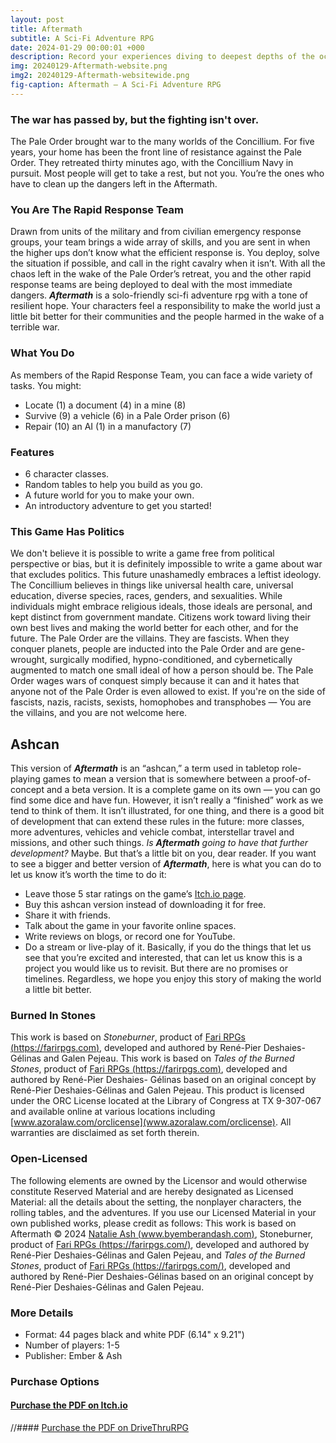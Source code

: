 ```yaml
---
layout: post
title: Aftermath
subtitle: A Sci-Fi Adventure RPG
date: 2024-01-29 00:00:01 +000
description: Record your experiences diving to deepest depths of the ocean... and your sanity.
img: 20240129-Aftermath-website.png
img2: 20240129-Aftermath-websitewide.png
fig-caption: Aftermath — A Sci-Fi Adventure RPG
---
```

### The war has passed by, but the fighting isn't over.
The Pale Order brought war to the many worlds of the Concillium. For five years, your home has been the front line of resistance against the Pale Order. They retreated thirty minutes ago, with the Concillium Navy in pursuit. Most people will get to take a rest, but not you. You’re the ones who have to clean up the dangers left in the Aftermath.
### You Are The Rapid Response Team
Drawn from units of the military and from civilian emergency response groups, your team brings a wide array of skills, and you are sent in when the higher ups don’t know what the efficient response is. You deploy, solve the situation if possible, and call in the right cavalry when it isn’t.
With all the chaos left in the wake of the Pale Order’s retreat, you and the other rapid response teams are being deployed to deal with the most immediate dangers.
***Aftermath*** is a solo-friendly sci-fi adventure rpg with a tone of resilient hope. Your characters feel a responsibility to make the world just a little bit better for their communities and the people harmed in the wake of a terrible war.
### What You Do
As members of the Rapid Response Team, you can face a wide variety of tasks. You might:
- Locate (1) a document (4) in a mine (8)
- Survive (9) a vehicle (6) in a Pale Order prison (6)
- Repair (10) an AI (1) in a manufactory (7)
### Features
- 6 character classes.
- Random tables to help you build as you go.
- A future world for you to make your own.
- An introductory adventure to get you started!
### This Game Has Politics
We don't believe it is possible to write a game free from political perspective or bias, but it is definitely impossible to write a game about war that excludes politics.
This future unashamedly embraces a leftist ideology. The Concillium believes in things like universal health care, universal education, diverse species, races, genders, and sexualities. While individuals might embrace religious ideals, those ideals are personal, and kept distinct from government mandate. Citizens work toward living their own best lives and making the world better for each other, and for the future.
The Pale Order are the villains. They are fascists. When they conquer planets, people are inducted into the Pale Order and are gene-wrought, surgically modified, hypno-conditioned, and cybernetically augmented to match one small ideal of how a person should be. The Pale Order wages wars of conquest simply because it can and it hates that anyone not of the Pale Order is even allowed to exist.
If you're on the side of fascists, nazis, racists, sexists, homophobes and transphobes — You are the villains, and you are not welcome here.
## Ashcan
This version of ***Aftermath*** is an “ashcan,” a term used in tabletop role-playing games to mean a version that is somewhere between a proof-of-concept and a beta version. It is a complete game on its own — you can go find some dice and have fun. 
However, it isn’t really a “finished” work as we tend to think of them. It isn’t illustrated, for one thing, and there is a good bit of development that can extend these rules in the future: more classes, more adventures, vehicles and vehicle combat, interstellar travel and missions, and other such things.
*Is **Aftermath** going to have that further development?* Maybe.
But that’s a little bit on you, dear reader.
If you want to see a bigger and better version of ***Aftermath***, here is what you can do to let us know it’s worth the time to do it:
- Leave those 5 star ratings on the game’s [Itch.io page](https://byemberandash.itch.io/aftermath).
- Buy this ashcan version instead of downloading it for free.
- Share it with friends.
- Talk about the game in your favorite online spaces.
- Write reviews on blogs, or record one for YouTube.
- Do a stream or live-play of it.
Basically, if you do the things that let us see that you’re excited and interested, that can let us know this is a project you would like us to revisit. But there are no promises or timelines.
Regardless, we hope you enjoy this story of making the world a little bit better.
### Burned In Stones
This work is based on *Stoneburner*, product of [Fari RPGs (https://farirpgs.com)](https://farirpgs.com/), developed and authored by René-Pier Deshaies-Gélinas and Galen Pejeau.
This work is based on *Tales of the Burned Stones*, product of [Fari RPGs (https://farirpgs.com)](https://farirpgs.com/), developed and authored by René-Pier Deshaies- Gélinas based on an original concept by René-Pier Deshaies-Gélinas and Galen Pejeau.
This product is licensed under the ORC License located at the Library of Congress at TX 9-307-067 and available online at various locations including [www.azoralaw.com/orclicense](www.azoralaw.com/orclicense). All warranties are disclaimed as set forth therein.
### Open-Licensed
The following elements are owned by the Licensor and would otherwise constitute Reserved Material and are hereby designated as Licensed Material: all the details about the setting, the nonplayer characters, the rolling tables, and the adventures.
If you use our Licensed Material in your own published works, please credit as follows: 
This work is based on Aftermath © 2024 [Natalie Ash (www.byemberandash.com)](www.byemberandash.com), Stoneburner, product of [Fari RPGs (https://farirpgs.com/)](https://farirpgs.com/), developed and authored by René-Pier Deshaies-Gélinas and Galen Pejeau, and *Tales of the Burned Stones*, product of [Fari RPGs (https://farirpgs.com/)](https://farirpgs.com/), developed and authored by René-Pier Deshaies-Gélinas based on an original concept by René-Pier Deshaies-Gélinas and Galen Pejeau.
### More Details
- Format: 44 pages black and white PDF (6.14" x 9.21")
- Number of players: 1-5
- Publisher: Ember & Ash
### Purchase Options
#### [Purchase the PDF on Itch.io](https://byemberandash.itch.io/aftermath)
//#### [Purchase the PDF on DriveThruRPG]()
